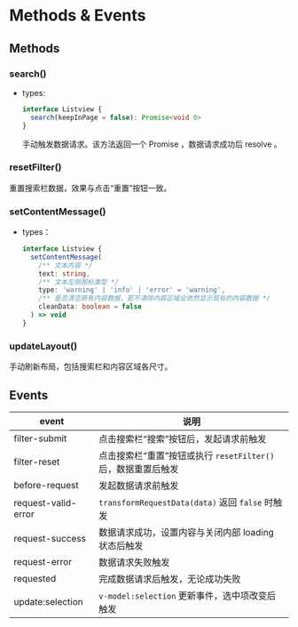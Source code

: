 # Methods & Events

## Methods

### search()

- types:

  ```ts
  interface Listview {
    search(keepInPage = false): Promise<void 0>
  }
  ```

  手动触发数据请求。该方法返回一个 Promise ，数据请求成功后 resolve 。

### resetFilter()

重置搜索栏数据，效果与点击“重置”按钮一致。

### setContentMessage()

- types：

  ```ts
  interface Listview {
    setContentMessage(
      /** 文本内容 */
      text: string,
      /** 文本左侧图标类型 */
      type: 'warning' | 'info' | 'error' = 'warning',
      /** 是否清空原有内容数据，若不清除内容区域会依然显示现有的内容数据 */
      cleanData: boolean = false
    ) => void
  }
  ```

### updateLayout()

手动刷新布局，包括搜索栏和内容区域各尺寸。

## Events

| event               | 说明 |
| ------------------- | ---- |
| filter-submit       | 点击搜索栏“搜索”按钮后，发起请求前触发 |
| filter-reset        | 点击搜索栏“重置”按钮或执行 `resetFilter()` 后，数据重置后触发 |
| before-request      | 发起数据请求前触发 |
| request-valid-error | `transformRequestData(data)` 返回 `false` 时触发 |
| request-success     | 数据请求成功，设置内容与关闭内部 loading 状态后触发 |
| request-error       | 数据请求失败触发 |
| requested           | 完成数据请求后触发，无论成功失败 |
| update:selection    | `v-model:selection` 更新事件，选中项改变后触发 |
